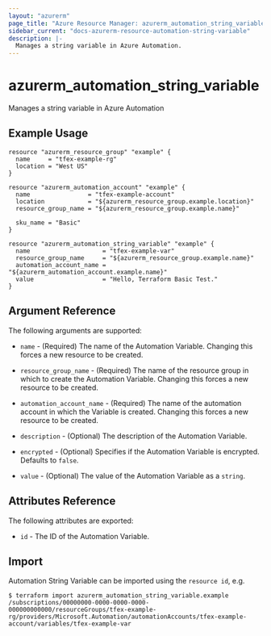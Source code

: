 ```yaml
---
layout: "azurerm"
page_title: "Azure Resource Manager: azurerm_automation_string_variable"
sidebar_current: "docs-azurerm-resource-automation-string-variable"
description: |-
  Manages a string variable in Azure Automation.
---
```


# azurerm_automation_string_variable

Manages a string variable in Azure Automation


## Example Usage

```hcl
resource "azurerm_resource_group" "example" {
  name     = "tfex-example-rg"
  location = "West US"
}

resource "azurerm_automation_account" "example" {
  name                = "tfex-example-account"
  location            = "${azurerm_resource_group.example.location}"
  resource_group_name = "${azurerm_resource_group.example.name}"

  sku_name = "Basic"
}

resource "azurerm_automation_string_variable" "example" {
  name                    = "tfex-example-var"
  resource_group_name     = "${azurerm_resource_group.example.name}"
  automation_account_name = "${azurerm_automation_account.example.name}"
  value                   = "Hello, Terraform Basic Test."
}
```

## Argument Reference

The following arguments are supported:

* `name` - (Required) The name of the Automation Variable. Changing this forces a new resource to be created.

* `resource_group_name` - (Required) The name of the resource group in which to create the Automation Variable. Changing this forces a new resource to be created.

* `automation_account_name` - (Required) The name of the automation account in which the Variable is created. Changing this forces a new resource to be created.

* `description` - (Optional) The description of the Automation Variable.

* `encrypted` - (Optional) Specifies if the Automation Variable is encrypted. Defaults to `false`.

* `value` - (Optional) The value of the Automation Variable as a `string`.

## Attributes Reference

The following attributes are exported:

* `id` - The ID of the Automation Variable.


## Import

Automation String Variable can be imported using the `resource id`, e.g.

```shell
$ terraform import azurerm_automation_string_variable.example /subscriptions/00000000-0000-0000-0000-000000000000/resourceGroups/tfex-example-rg/providers/Microsoft.Automation/automationAccounts/tfex-example-account/variables/tfex-example-var
```
